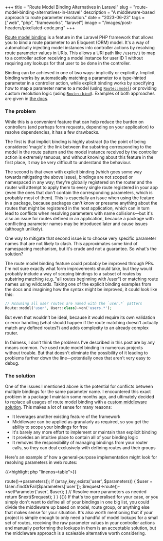 +++
title = "Route Model Binding Alternatives in Laravel"
slug = "route-model-binding-alternatives-in-laravel"
description = "A middleware-based approach to route parameter resolution."
date = "2023-06-23"
tags = ["web", "php", "frameworks", "laravel"]
image = "/images/post-headers/pixellated-code.png"
+++

[Route model binding](https://laravel.com/docs/10.x/routing#route-model-binding) is a feature in the Laravel PHP framework that allows you to bind a route parameter to an Eloquent (ORM) model. It's a way of automatically injecting model instances into controller actions by resolving route parameter values in URIs. This allows a URI path like `/users/1` to map to a controller action receiving a model instance for user ID 1 without requiring any lookups for that user to be done in the controller.

Binding can be achieved in one of two ways: implicitly or explicitly. Implicit binding works by automatically matching a parameter to a type-hinted parameter in a controller action, while explicit binding works by specifying how to map a parameter name to a model (using [`Route::model`](https://laravel.com/api/10.x/Illuminate/Routing/Router.html#method_model)) or providing custom resolution logic (using [`Route::bind`](https://laravel.com/api/10.x/Illuminate/Routing/Router.html#method_bind)). Examples of both approaches are given in [the docs](https://laravel.com/docs/10.x/routing#route-model-binding).

### The problem

While this is a convenient feature that can help reduce the burden on controllers (and perhaps form requests, depending on your application) to resolve dependencies, it has a few drawbacks.

The first is that implicit binding is highly abstract (to the point of being considered 'magic'): the link between the substring corresponding to the model in the route pattern and the model instance received by the controller action is extremely tenuous, and without knowing about this feature in the first place, it may be very difficult to understand the behaviour.

The second is that even with explicit binding (which goes some way towards mitigating the above issue), bindings are not scoped or namespaced in any way; they're globally registered on the router and the router will attempt to apply them to every single route registered in your app (even the ones that don't contain the corresponding parameters, which is probably most of them). This is especially an issue when using the feature in a package, because packages can't know or presume anything about the routes that might be registered in the host application, which can in turn lead to conflicts when resolving parameters with name collisions—but it's also an issue for routes defined in an application, because a package with conflicting parameter names may be introduced later and cause issues (although unlikely).

One way to mitigate that second issue is to choose very specific parameter names that are not likely to clash. This approximates some kind of namespacing mechanism, but it's crude and not a guarantee. So what's the solution?

The route model binding feature could probably be improved through PRs. I'm not sure exactly what form improvements should take, but they would probably include a way of scoping bindings to a subset of routes by substring matching (e.g. "all routes beginning with /user") or matching route names using wildcards. Taking one of the explicit binding examples from the docs and imagining how the syntax might be improved, it could look like this:

```php
// Assuming all user routes are named with the `user.*` pattern
Route::model('user', User::class)->on('users.*');
```
But even that wouldn't be ideal, because it would require its own validation or error handling (what should happen if the route matching doesn't actually match any defined routes?) and adds complexity to an already complex router.

In fairness, I don't think the problems I've described in this post are by any means common. I've used route model binding in numerous projects without trouble. But that doesn't eliminate the possibility of it leading to problems further down the line—potentially ones that aren't very easy to debug.

### The solution

One of the issues I mentioned above is the potential for conflicts between multiple bindings for the same parameter name. I encountered this exact problem in a package I maintain some months ago, and ultimately decided to replace all usages of route model binding with a [custom middleware solution](https://github.com/Team-Tea-Time/laravel-forum/pull/322). This makes a lot of sense for many reasons:

* It leverages another existing feature of the framework
* Middleware can be applied as granularly as required, so you get the ability to scope your bindings for free
* It's barely any more effort to implement or maintain than explicit binding
* It provides an intuitive place to contain all of your binding logic
* It removes the responsibility of managing bindings from your router calls, so they can deal exclusively with defining routes and their groups

Here's an example of how a general-purpose implementation might look for resolving parameters in web routes:

{{<highlight php "linenos=table">}}
<?php

namespace App\Http\Middleware;

use App\Models\User;
use Closure;
use Illuminate\Http\Request;

class ResolveWebParameters
{
    public function handle(Request $request, Closure $next)
    {
        $parameters = $request->route()->parameters();

        if (array_key_exists('user', $parameters)) {
            $user = User::findOrFail($parameters['user']);
            $request->route()->setParameter('user', $user);
        }

        // Resolve more parameters as needed

        return $next($request);
    }
}
{{</highlight>}}

If that's too generalised for your case, or you simply don't want to define all of your bindings in one big list, you could divide the middleware up based on model, route group, or anything else that makes sense for your situation.

It's also worth mentioning that if your project is simple enough to only need a handful of model lookups for a small set of routes, receiving the raw parameter values in your controller actions and manually performing the lookups in them is an acceptable solution, but the middleware approach is a scaleable alternative worth considering.